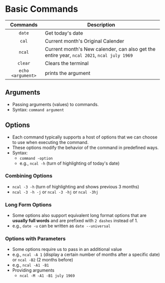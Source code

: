 # Basic Commands

| Commands | Description                       |
| :------: | --------------------------------- |
|  `date`  | Get today's date                  |
|  `cal`   | Current month's Original Calender |
|  `ncal`  | Current month's New calender, can also get the entire year, `ncal 2021`, `ncal july 1969`      |
|`clear`|Clears the terminal|
|`echo <argument>`|prints the argument|

## Arguments

- Passing arguments (values) to commands.
- Syntax: `command argument`

## Options

- Each command typically supports a host of options that we can choose to use when executing the command.
- These options modify the behavior of the command in predefined ways.
- Syntax:
    - `command -option`
    - e.g., `ncal -h` (turn of highlighting of today's date)

### Combining Options

- `ncal -3 -h` (turn of highlighting and shows previous 3 months)
- `ncal -3 -h -j` or `ncal -3 -hj` or `ncal -3hj`

### Long Form Options

- Some options also support equivalent long format options that are **usually full words** and are prefixed with `2 dashes` instead of 1.
- e.g., `date -u` can be written as `date --universal`

### Options with Parameters

- Some options require us to pass in an additional value
- e.g., `ncal -A 1` (display a certain number of months after a specific date) or `ncal -B2` (2 months before)
- e.g., `ncal -A1 -B1`
- Providing arguments
    - `ncal -M -A1 -B1 july 1969`